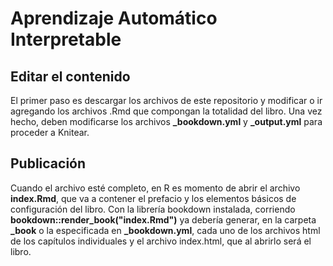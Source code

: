 # Aprendizaje Automático Interpretable
## Editar el contenido
El primer paso es descargar los archivos de este repositorio y modificar o ir agregando los archivos .Rmd que compongan la totalidad del libro. Una vez hecho, deben modificarse los archivos **\_bookdown.yml** y **\_output.yml** para proceder a Knitear.

## Publicación
Cuando el archivo esté completo, en R es momento de abrir el archivo **index.Rmd**, que va a contener el prefacio y los elementos básicos de configuración del libro. Con la librería bookdown instalada, corriendo **bookdown::render_book("index.Rmd")** ya debería generar, en la carpeta **\_book** o la especificada en **\_bookdown.yml**, cada uno de los archivos html de los capítulos individuales y el archivo index.html, que al abrirlo será el libro.
